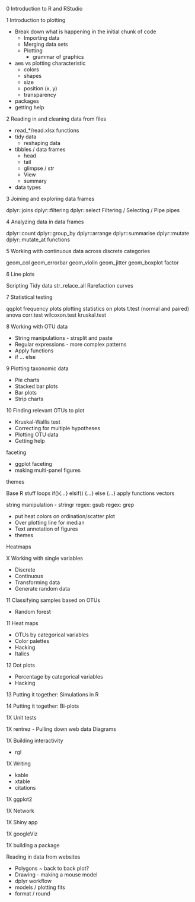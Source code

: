 0	Introduction to R and RStudio

1	Introduction to plotting

* Break down what is happening in the initial chunk of code
	- Importing data
	- Merging data sets
	- Plotting
		- grammar of graphics
* aes vs plotting characteristic
	- colors
	- shapes
	- size
	- position (x, y)
	- transparency
* packages
* getting help


2 Reading in and cleaning data from files

* read_*/read.xlsx functions
* tidy data
	* reshaping data
* tibbles / data frames
	* head
	* tail
	* glimpse / str
	* View
	* summary
* data types


3 Joining and exploring data frames

dplyr::joins
dplyr::filtering
dplyr::select
Filtering / Selecting / Pipe
pipes


4 Analyzing data in data frames

dplyr::count
dplyr::group_by
dplyr::arrange
dplyr::summarise
dplyr::mutate
dplyr::mutate_at
functions


5 Working with continuous data across discrete categories

geom_col
geom_errorbar
geom_violin
geom_jitter
geom_boxplot
factor


6	Line plots

Scripting
Tidy data
str_relace_all
Rarefaction curves


7 Statistical testing

qqplot
frequency plots
plotting statistics on plots
t.test (normal and paired)
anova
corr.test
wilcoxon.test
kruskal.test


8 Working with OTU data

* String manipulations - strsplit and paste
* Regular expressions - more complex patterns
* Apply functions
* if ... else


9	Plotting taxonomic data
* Pie charts
* Stacked bar plots
* Bar plots
* Strip charts


10	Finding relevant OTUs to plot
* Kruskal-Wallis test
* Correcting for multiple hypotheses
* Plotting OTU data
* Getting help


faceting
* ggplot faceting
* making multi-panel figures


themes



Base R stuff
loops
if(){...} elsif() {...} else {...}
apply functions
vectors




string manipulation - stringr
regex: gsub
regex: grep



* put heat colors on ordination/scatter plot
* Over plotting line for median
* Text annotation of figures
* themes

Heatmaps




X Working with single variables

* Discrete
* Continuous
* Transforming data
* Generate random data


11	Classifying samples based on OTUs
* Random forest

11	Heat maps
* OTUs by categorical variables
* Color palettes
* Hacking
* Italics

12	Dot plots
* Percentage by categorical variables
* Hacking

13	Putting it together: Simulations in R

14	Putting it together: Bi-plots

1X Unit tests

1X
rentrez - Pulling down web data
Diagrams

1X	Building interactivity
* rgl

1X	Writing
* kable
* xtable
* citations

1X	ggplot2

1X	Network

1X	Shiny app

1X	googleViz

1X	building a package

Reading in data from websites



* Polygons ~ back to back plot?
* Drawing - making a mouse model
* dplyr workflow
* models / plotting fits
* format / round
